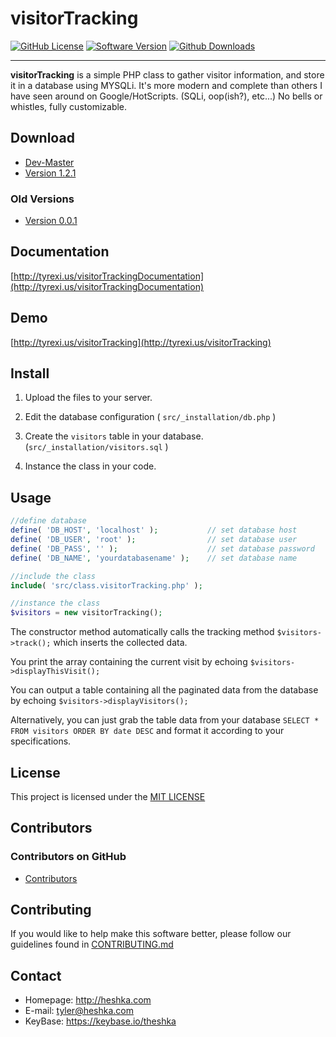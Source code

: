 visitorTracking
======

[![GitHub License](https://img.shields.io/badge/license-MIT%20License-blue.svg)](https://github.com/theshka/visitorTracking/blob/master/LICENSE)
[![Software Version](https://img.shields.io/badge/version-1.2.1-red.svg)](https://github.com/theshka/visitorTracking/releases/latest)
[![Github Downloads](https://img.shields.io/github/downloads/theshka/visitorTracking/latest/total.svg)](https://github.com/theshka/visitorTracking/releases)

---

**visitorTracking** is a simple PHP class to gather visitor information, and store it in a database using MYSQLi. It's more modern and complete than others I have seen around on Google/HotScripts. (SQLi, oop(ish?), etc...) No bells or whistles, fully customizable.

## Download
* [Dev-Master](https://github.com/theshka/visitorTracking/archive/master.zip)
* [Version 1.2.1](https://github.com/theshka/visitorTracking/archive/v.1.2.1.zip)

### Old Versions
* [Version 0.0.1](https://github.com/theshka/visitorTracking/archive/v0.1.zip)

## Documentation
[http://tyrexi.us/visitorTrackingDocumentation](http://tyrexi.us/visitorTrackingDocumentation)

## Demo
[http://tyrexi.us/visitorTracking](http://tyrexi.us/visitorTracking)

## Install
1. Upload the files to your server.

1. Edit the database configuration ( `src/_installation/db.php` )

1. Create the `visitors` table in your database. (`src/_installation/visitors.sql` )

1. Instance the class in your code.

## Usage
```php
//define database
define( 'DB_HOST', 'localhost' );           // set database host
define( 'DB_USER', 'root' );                // set database user
define( 'DB_PASS', '' );                    // set database password
define( 'DB_NAME', 'yourdatabasename' );    // set database name

//include the class
include( 'src/class.visitorTracking.php' );

//instance the class
$visitors = new visitorTracking();
```
The constructor method automatically calls the tracking method `$visitors->track();` which inserts the collected data.

You print the array containing the current visit by echoing `$visitors->displayThisVisit();`

You can output a table containing all the paginated data from the database by echoing `$visitors->displayVisitors();`

Alternatively, you can just grab the table data from your database `SELECT * FROM visitors ORDER BY date DESC` and format it according to your specifications.

## License
This project is licensed under the [MIT LICENSE](https://github.com/theshka/visitorTracking/blob/master/LICENSE)

## Contributors

### Contributors on GitHub
* [Contributors](https://github.com/theshka/visitorTracking/graphs/contributors)

## Contributing
If you would like to help make this software better, please follow our guidelines found in [CONTRIBUTING.md](https://github.com/theshka/visitorTracking/blob/master/CONTRIBUTING.md)

## Contact
* Homepage: http://heshka.com
* E-mail: tyler@heshka.com
* KeyBase: https://keybase.io/theshka
